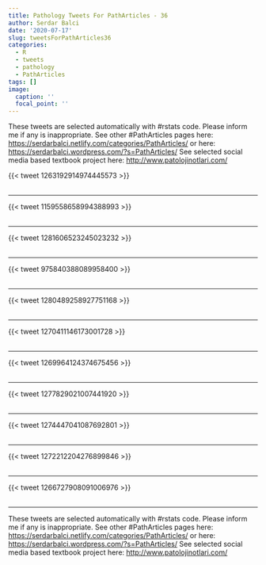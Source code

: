 ```yaml
---
title: Pathology Tweets For PathArticles - 36
author: Serdar Balci
date: '2020-07-17'
slug: tweetsForPathArticles36
categories:
  - R
  - tweets
  - pathology
  - PathArticles
tags: []
image:
  caption: ''
  focal_point: ''
---
```



These tweets are selected automatically with #rstats code. Please inform me if any is inappropriate.
See other #PathArticles pages here: https://serdarbalci.netlify.com/categories/PathArticles/  or here: https://serdarbalci.wordpress.com/?s=PathArticles/ 
See selected social media based textbook project here: http://www.patolojinotlari.com/

{{< tweet 1263192914974445573 >}}
<br>
<br>
<hr>
{{< tweet 1159558658994388993 >}}
<br>
<br>
<hr>
{{< tweet 1281606523245023232 >}}
<br>
<br>
<hr>
{{< tweet 975840388089958400 >}}
<br>
<br>
<hr>
{{< tweet 1280489258927751168 >}}
<br>
<br>
<hr>
{{< tweet 1270411146173001728 >}}
<br>
<br>
<hr>
{{< tweet 1269964124374675456 >}}
<br>
<br>
<hr>
{{< tweet 1277829021007441920 >}}
<br>
<br>
<hr>
{{< tweet 1274447041087692801 >}}
<br>
<br>
<hr>
{{< tweet 1272212204276899846 >}}
<br>
<br>
<hr>
{{< tweet 1266727908091006976 >}}
<br>
<br>
<hr>


These tweets are selected automatically with #rstats code. Please inform me if any is inappropriate.
See other #PathArticles pages here: https://serdarbalci.netlify.com/categories/PathArticles/  or here: https://serdarbalci.wordpress.com/?s=PathArticles/ 
See selected social media based textbook project here: http://www.patolojinotlari.com/

